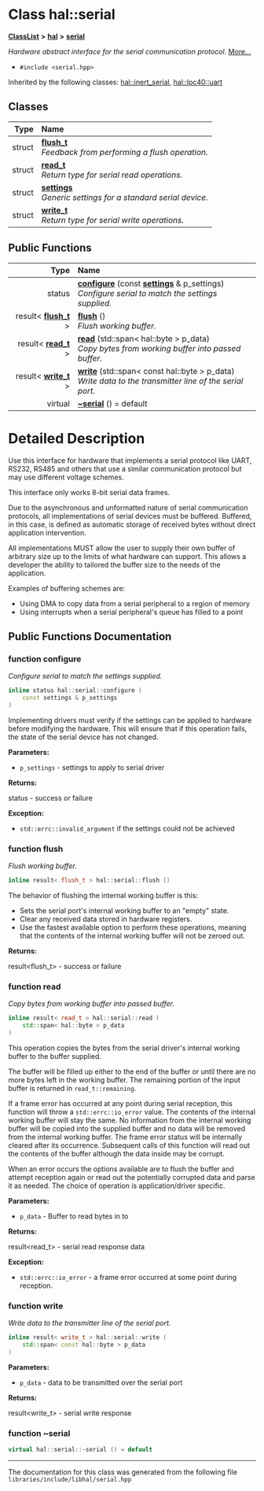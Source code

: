 

# Class hal::serial



[**ClassList**](annotated.md) **>** [**hal**](namespacehal.md) **>** [**serial**](classhal_1_1serial.md)



_Hardware abstract interface for the serial communication protocol._ [More...](#detailed-description)

* `#include <serial.hpp>`





Inherited by the following classes: [hal::inert\_serial](classhal_1_1inert__serial.md),  [hal::lpc40::uart](classhal_1_1lpc40_1_1uart.md)










## Classes

| Type | Name |
| ---: | :--- |
| struct | [**flush\_t**](structhal_1_1serial_1_1flush__t.md) <br>_Feedback from performing a flush operation._  |
| struct | [**read\_t**](structhal_1_1serial_1_1read__t.md) <br>_Return type for serial read operations._  |
| struct | [**settings**](structhal_1_1serial_1_1settings.md) <br>_Generic settings for a standard serial device._  |
| struct | [**write\_t**](structhal_1_1serial_1_1write__t.md) <br>_Return type for serial write operations._  |






















## Public Functions

| Type | Name |
| ---: | :--- |
|  status | [**configure**](#function-configure) (const [**settings**](structhal_1_1serial_1_1settings.md) & p\_settings) <br>_Configure serial to match the settings supplied._  |
|  result&lt; [**flush\_t**](structhal_1_1serial_1_1flush__t.md) &gt; | [**flush**](#function-flush) () <br>_Flush working buffer._  |
|  result&lt; [**read\_t**](structhal_1_1serial_1_1read__t.md) &gt; | [**read**](#function-read) (std::span&lt; hal::byte &gt; p\_data) <br>_Copy bytes from working buffer into passed buffer._  |
|  result&lt; [**write\_t**](structhal_1_1serial_1_1write__t.md) &gt; | [**write**](#function-write) (std::span&lt; const hal::byte &gt; p\_data) <br>_Write data to the transmitter line of the serial port._  |
| virtual  | [**~serial**](#function-serial) () = default<br> |




























# Detailed Description


Use this interface for hardware that implements a serial protocol like UART, RS232, RS485 and others that use a similar communication protocol but may use different voltage schemes.


This interface only works 8-bit serial data frames.


Due to the asynchronous and unformatted nature of serial communication protocols, all implementations of serial devices must be buffered. Buffered, in this case, is defined as automatic storage of received bytes without direct application intervention.


All implementations MUST allow the user to supply their own buffer of arbitrary size up to the limits of what hardware can support. This allows a developer the ability to tailored the buffer size to the needs of the application.


Examples of buffering schemes are:



* Using DMA to copy data from a serial peripheral to a region of memory
* Using interrupts when a serial peripheral's queue has filled to a point 




    
## Public Functions Documentation




### function configure 

_Configure serial to match the settings supplied._ 
```C++
inline status hal::serial::configure (
    const settings & p_settings
) 
```



Implementing drivers must verify if the settings can be applied to hardware before modifying the hardware. This will ensure that if this operation fails, the state of the serial device has not changed.




**Parameters:**


* `p_settings` - settings to apply to serial driver 



**Returns:**

status - success or failure 




**Exception:**


* `std::errc::invalid_argument` if the settings could not be achieved 




        



### function flush 

_Flush working buffer._ 
```C++
inline result< flush_t > hal::serial::flush () 
```



The behavior of flushing the internal working buffer is this:



* Sets the serial port's internal working buffer to an "empty" state.
* Clear any received data stored in hardware registers.
* Use the fastest available option to perform these operations, meaning that the contents of the internal working buffer will not be zeroed out.






**Returns:**

result&lt;flush\_t&gt; - success or failure 





        



### function read 

_Copy bytes from working buffer into passed buffer._ 
```C++
inline result< read_t > hal::serial::read (
    std::span< hal::byte > p_data
) 
```



This operation copies the bytes from the serial driver's internal working buffer to the buffer supplied.


The buffer will be filled up either to the end of the buffer or until there are no more bytes left in the working buffer. The remaining portion of the input buffer is returned in `read_t::remaining`.


If a frame error has occurred at any point during serial reception, this function will throw a `std::errc::io_error` value. The contents of the internal working buffer will stay the same. No information from the internal working buffer will be copied into the supplied buffer and no data will be removed from the internal working buffer. The frame error status will be internally cleared after its occurrence. Subsequent calls of this function will read out the contents of the buffer although the data inside may be corrupt.


When an error occurs the options available are to flush the buffer and attempt reception again or read out the potentially corrupted data and parse it as needed. The choice of operation is application/driver specific.




**Parameters:**


* `p_data` - Buffer to read bytes in to 



**Returns:**

result&lt;read\_t&gt; - serial read response data 




**Exception:**


* `std::errc::io_error` - a frame error occurred at some point during reception. 




        



### function write 

_Write data to the transmitter line of the serial port._ 
```C++
inline result< write_t > hal::serial::write (
    std::span< const hal::byte > p_data
) 
```





**Parameters:**


* `p_data` - data to be transmitted over the serial port 



**Returns:**

result&lt;write\_t&gt; - serial write response 





        



### function ~serial 

```C++
virtual hal::serial::~serial () = default
```




------------------------------
The documentation for this class was generated from the following file `libraries/include/libhal/serial.hpp`

